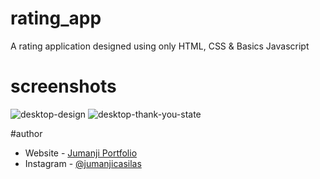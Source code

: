 # rating_app
A rating application designed using only HTML, CSS &amp; Basics Javascript 

# screenshots
![desktop-design](https://user-images.githubusercontent.com/73429193/188189017-23ddc1cc-ae40-4cb7-8c4e-d2e58a9aff19.jpg)
![desktop-thank-you-state](https://user-images.githubusercontent.com/73429193/188189091-1d831d92-5f4b-458b-8599-a7b790b80380.jpg)

#author
- Website - [Jumanji Portfolio](https://www.jumanjigobez.github.io/personal_portfolio)
- Instagram - [@jumanjicasilas](https://www.instagram.com/jumanjicasilas)
